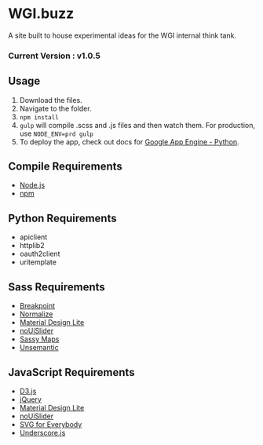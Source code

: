 # WGI.buzz
A site built to house experimental ideas for the WGI internal think tank.

### Current Version : v1.0.5

## Usage
1. Download the files.
2. Navigate to the folder.
3. `npm install`
4. `gulp` will compile .scss and .js files and then watch them. For production, use `NODE_ENV=prd gulp`
5. To deploy the app, check out docs for [Google App Engine - Python](https://cloud.google.com/appengine/docs).

## Compile Requirements
- [Node.js](https://nodejs.org/)
- [npm](https://www.npmjs.com/)

## Python Requirements
- apiclient
- httplib2
- oauth2client
- uritemplate

## Sass Requirements
- [Breakpoint](http://breakpoint-sass.com/)
- [Normalize](https://necolas.github.io/normalize.css/)
- [Material Design Lite](http://www.getmdl.io/)
- [noUiSlider](http://refreshless.com/nouislider/)
- [Sassy Maps](https://github.com/at-import/Sassy-Maps)
- [Unsemantic](http://unsemantic.com/)

## JavaScript Requirements
- [D3.js](http://d3js.org/)
- [jQuery](https://jquery.com/)
- [Material Design Lite](http://www.getmdl.io/)
- [noUiSlider](http://refreshless.com/nouislider/)
- [SVG for Everybody](https://github.com/jonathantneal/svg4everybody)
- [Underscore.js](http://underscorejs.org/)

